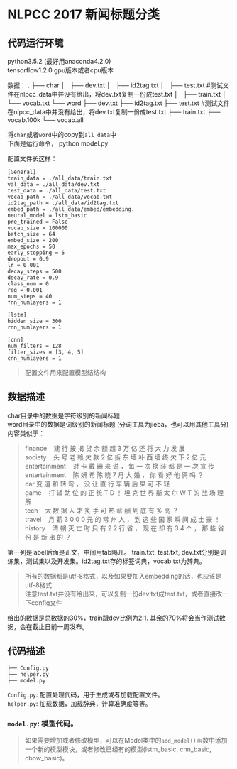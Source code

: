 # NLPCC 2017 新闻标题分类

## 代码运行环境
python3.5.2 (最好用anaconda4.2.0)<br>
tensorflow1.2.0 gpu版本或者cpu版本<br>


数据：
	.
	├── char
	│   ├── dev.txt
	│   ├── id2tag.txt
	│   ├── test.txt #测试文件在nlpcc_data中并没有给出，将dev.txt复制一份成test.txt
	│   ├── train.txt
	│   └── vocab.txt
	└── word
	    ├── dev.txt
	    ├── id2tag.txt
	    ├── test.txt #测试文件在nlpcc_data中并没有给出，将dev.txt复制一份成test.txt
	    ├── train.txt
	    ├── vocab.100k
	    └── vocab.all


将`char`或者`word`中的copy到`all_data`中<br>
下面是运行命令，
	python model.py 

配置文件长这样：

	[General]
	train_data = ./all_data/train.txt
	val_data = ./all_data/dev.txt
	test_data = ./all_data/test.txt
	vocab_path = ./all_data/vocab.txt
	id2tag_path = ./all_data/id2tag.txt
	embed_path = ./all_data/embed/embedding.
	neural_model = lstm_basic
	pre_trained = False
	vocab_size = 100000
	batch_size = 64
	embed_size = 200
	max_epochs = 50
	early_stopping = 5
	dropout = 0.9
	lr = 0.001
	decay_steps = 500
	decay_rate = 0.9
	class_num = 0
	reg = 0.001
	num_steps = 40
	fnn_numlayers = 1

	[lstm]
	hidden_size = 300
	rnn_numlayers = 1

	[cnn]
	num_filters = 128
	filter_sizes = [3, 4, 5]
	cnn_numlayers = 1
> 配置文件用来配置模型结结构


## 数据描述
char目录中的数据是字符级别的新闻标题<br>
word目录中的数据是词级别的新闻标题 (分词工具为jieba，也可以用其他工具分)<br>
内容类似于：
> finance&nbsp;&nbsp;&nbsp;&nbsp;建 行 按 揭 贷 余 额 超 3 万 亿 还 将 大 力 发 展<br>
society&nbsp;&nbsp;&nbsp;&nbsp;头 号 老 赖 欠 款 2 亿 拆 东 墙 补 西 墙 终 欠 下 2 亿 元<br>
entertainment&nbsp;&nbsp;&nbsp;&nbsp;对 卡 戴 珊 来 说 ， 每 一 次 换 装 都 是 一 次 宣 传<br>
entertainment&nbsp;&nbsp;&nbsp;&nbsp;陈 妍 希 陈 晓 7 月 大 婚 ， 你 看 好 他 俩 吗 ？<br>
car	变 道 和 转 弯 ， 没 让 直 行 车 辆 后 果 可 不 轻<br>
game&nbsp;&nbsp;&nbsp;&nbsp;打 辅 助 位 的 正 统 T D ！ 坦 克 世 界 斯 太 尔 W T 的 战 场 理 解<br>
tech&nbsp;&nbsp;&nbsp;&nbsp;大 数 据 人 才 炙 手 可 热 薪 酬 到 底 有 多 高 ？<br>
travel&nbsp;&nbsp;&nbsp;&nbsp;月 薪 3 0 0 0 元 的 常 州 人 ， 到 这 些 国 家 瞬 间 成 土 豪 ！<br>
history&nbsp;&nbsp;&nbsp;&nbsp;清 朝 灭 亡 时 只 有 2 2 行 省 ， 现 在 却 有 3 4 个 ， 那 些 省 份 是 新 出 的 ？<br>

第一列是label后面是正文，中间用tab隔开。
train.txt, test.txt, dev.txt分别是训练集，测试集以及开发集。id2tag.txt存的标签词典，vocab.txt为辞典。
> 所有的数据都是utf-8格式，以及如果要加入embedding的话，也应该是utf-8格式<br>
> 注意test.txt并没有给出来，可以复制一份dev.txt成test.txt，或者直接改一下config文件

给出的数据是总数据的30%，train跟dev比例为2:1. 其余的70%将会当作测试数据，会在截止日前一周发布。

## 代码描述
	├── Config.py
	├── helper.py
	├── model.py
	
 `Config.py`: 配置处理代码，用于生成或者加载配置文件。<br>
 `helper.py`: 加载数据，加载辞典，计算准确度等等。<br>
### `model.py`: 模型代码。
> 如果需要增加或者修改模型，可以在Model类中的`add_model()`函数中添加一个新的模型模块，或者修改已经有的模型(lstm_basic, cnn_basic, cbow_basic)。
